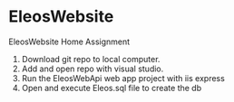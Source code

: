 # EleosWebsite
EleosWebsite Home Assignment
1. Download git repo to local computer.
2. Add and open repo with visual studio.
3. Run the EleosWebApi web app project with iis express
4. Open and execute Eleos.sql file to create the db
